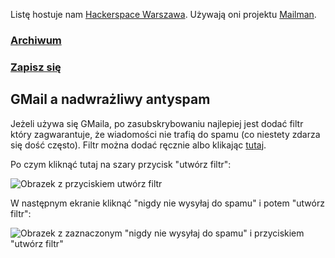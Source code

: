 Listę hostuje nam [Hackerspace Warszawa](https://hackerspace.pl/). Używają oni projektu [Mailman](http://www.list.org/).

### [Archiwum](https://lists.hackerspace.pl/pipermail/lodz/)  
### [Zapisz się](https://lists.hackerspace.pl/mailman/listinfo/lodz)

## GMail a nadwrażliwy antyspam

Jeżeli używa się GMaila, po zasubskrybowaniu najlepiej jest dodać filtr który zagwarantuje, że wiadomości nie trafią do spamu (co niestety zdarza się dość często). Filtr można dodać ręcznie albo klikając [tutaj]( https://mail.google.com/mail/u/0/#create-filter/has=list%3A(lodz.lists.hackerspace.pl)&sizeoperator=s_sl&sizeunit=s_smb).

Po czym kliknąć tutaj na szary przycisk "utwórz filtr":

![Obrazek z przyciskiem utwórz filtr](https://i.imgur.com/HXcNvJa.png)

W następnym ekranie kliknąć "nigdy nie wysyłaj do spamu" i potem "utwórz filtr":

![Obrazek z zaznaczonym "nigdy nie wysyłaj do spamu" i przyciskiem "utwórz filtr"](https://i.imgur.com/6iwtLbw.png)